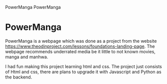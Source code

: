 ﻿PowerManga
PowerManga
# PowerManga

PowerManga is a webpage which was done as a project from the website https://www.theodinproject.com/lessons/foundations-landing-page.
The webpage recommends underrated media be it little to not known movies, manga and manhwa.

I had fun making this project learning html and css.
The project just consists of Html and css, there are plans to upgrade it with Javascript and Python as the backend.

